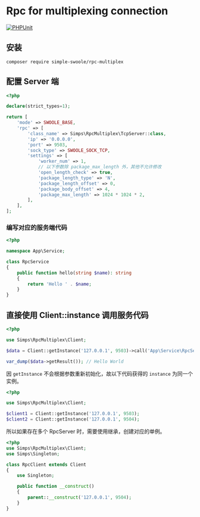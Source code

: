 # Rpc for multiplexing connection

[![PHPUnit](https://github.com/simple-swoole/rpc-multiplex/actions/workflows/test.yml/badge.svg)](https://github.com/simple-swoole/rpc-multiplex/actions/workflows/test.yml)

## 安装

```
composer require simple-swoole/rpc-multiplex
```

## 配置 Server 端

```php
<?php

declare(strict_types=1);

return [
    'mode' => SWOOLE_BASE,
    'rpc' => [
        'class_name' => Simps\RpcMultiplex\TcpServer::class,
        'ip' => '0.0.0.0',
        'port' => 9503,
        'sock_type' => SWOOLE_SOCK_TCP,
        'settings' => [
            'worker_num' => 1,
            // 以下参数除 package_max_length 外，其他不允许修改
            'open_length_check' => true,
            'package_length_type' => 'N',
            'package_length_offset' => 0,
            'package_body_offset' => 4,
            'package_max_length' => 1024 * 1024 * 2,
        ],
    ],
];

```

### 编写对应的服务端代码

```php
<?php

namespace App\Service;

class RpcService
{
    public function hello(string $name): string
    {
        return 'Hello ' . $name;
    }
}
```

## 直接使用 Client::instance 调用服务代码

```php
<?php

use Simps\RpcMultiplex\Client;

$data = Client::getInstance('127.0.0.1', 9503)->call('App\Service\RpcService', 'hello', 'World');

var_dump($data->getResult()); // Hello World
```

因 `getInstance` 不会根据参数重新初始化，故以下代码获得的 `instance` 为同一个实例。

```php
<?php

use Simps\RpcMultiplex\Client;

$client1 = Client::getInstance('127.0.0.1', 9503);
$client2 = Client::getInstance('127.0.0.1', 9504);
```

所以如果存在多个 RpcServer 时，需要使用继承，创建对应的单例。

```php
<?php
use Simps\RpcMultiplex\Client;
use Simps\Singleton;

class RpcClient extends Client
{
    use Singleton;

    public function __construct()
    {
        parent::__construct('127.0.0.1', 9504);
    }
}
```
